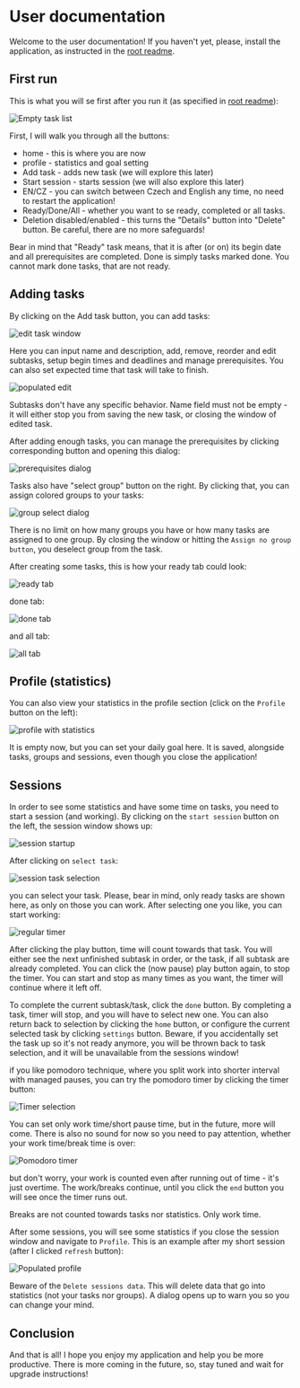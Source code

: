 # User documentation

Welcome to the user documentation! If you haven't yet, please, install the application,
as instructed in the [root readme](../../README.md).

## First run

This is what you will se first after you run it (as specified in [root readme](../../README.md)):

![Empty task list](images/StartScreen.jpg)

First, I will walk you through all the buttons:

 - home - this is where you are now
 - profile - statistics and goal setting
 - Add task - adds new task (we will explore this later)
 - Start session - starts session (we will also explore this later)
 - EN/CZ - you can switch between Czech and English any time, no need to restart the application!
 - Ready/Done/All - whether you want to se ready, completed or all tasks.
 - Deletion disabled/enabled - this turns the "Details" button into "Delete" button. Be careful, there are no more safeguards!

Bear in mind that "Ready" task means, that it is after (or on) its begin date and all prerequisites are completed.
Done is simply tasks marked done. You cannot mark done tasks, that are not ready.

## Adding tasks

By clicking on the Add task button, you can add tasks:

![edit task window](images/StartEdit.png)

Here you can input name and description, add, remove, reorder and edit subtasks, setup begin times and deadlines and manage
prerequisites. You can also set expected time that task will take to finish. 

![populated edit](images/EditedTask.jpg)

Subtasks don't have any specific behavior. Name field must not be empty - it will either stop you from
saving the new task, or closing the window of edited task.

After adding enough tasks, you can manage the prerequisites by clicking corresponding button and opening this dialog:

![prerequisites dialog](images/PrerequisitesSelect.jpg)

Tasks also have "select group" button on the right. By clicking that, you can assign colored groups to your tasks:

![group select dialog](images/GroupSelect.jpg)

There is no limit on how many groups you have or how many tasks are assigned to one group. By closing the window
or hitting the `Assign no group button`, you deselect group from the task.

After creating some tasks, this is how your ready tab could look:

![ready tab](images/ReadyTasks.jpg)

done tab:

![done tab](images/FinishedTasks.jpg)

and all tab:

![all tab](images/AllTasks.jpg)

## Profile (statistics)

You can also view your statistics in the profile section (click on the `Profile` button on the left):

![profile with statistics](images/EmptyStatistics.jpg)

It is empty now, but you can set your daily goal here. It is saved, alongside tasks, groups and sessions, even though you
close the application!

## Sessions

In order to see some statistics and have some time on tasks, you need to start a session (and working). By clicking
on the `start session` button on the left, the session window shows up:

![session startup](images/NewSession.jpg)

After clicking on `select task`:

![session task selection](images/SelectSessionTask.jpg)

you can select your task. Please, bear in mind, only ready tasks are shown here, as only on those you can work.
After selecting one you like, you can start working:

![regular timer](images/RegularTimer.jpg)

After clicking the play button, time will count towards that task. You will either see the next unfinished subtask
in order, or the task, if all subtask are already completed. You can click the (now pause) play button again,
to stop the timer. You can start and stop as many times as you want, the timer will continue where it left off.

To complete the current subtask/task, click the `done` button. By completing a task, timer will stop, and you will
have to select new one. You can also return back to selection by clicking the `home` button, or configure the
current selected task by clicking `settings` button. Beware, if you accidentally set the task up so it's not ready
anymore, you will be thrown back to task selection, and it will be unavailable from the sessions window!

if you like pomodoro technique, where you split work into shorter interval with managed pauses, you can try the pomodoro
timer by clicking the timer button:

![Timer selection](images/TimerSettings.jpg)

You can set only work time/short pause time, but in the future, more will come. There is also no sound
for now so you need to pay attention, whether your work time/break time is over:

![Pomodoro timer](images/PomodoroTimer.jpg)

but don't worry, your work is counted even after running out of time - it's just overtime.
The work/breaks continue, until you click the `end` button you will see once the timer runs out.

Breaks are not counted towards tasks nor statistics. Only work time.

After some sessions, you will see some statistics if you close the session window and navigate to `Profile`.
This is an example after my short session (after I clicked `refresh` button):

![Populated profile](images/PopulatedStatistics.jpg)

Beware of the `Delete sessions data`. This will delete data that go into statistics (not your tasks nor groups).
A dialog opens up to warn you so you can change your mind.

## Conclusion

And that is all! I hope you enjoy my application and help you be more productive. There is more coming in the
future, so, stay tuned and wait for upgrade instructions!
